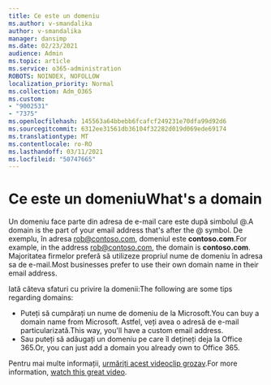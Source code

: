 ```yaml
---
title: Ce este un domeniu
ms.author: v-smandalika
author: v-smandalika
manager: dansimp
ms.date: 02/23/2021
audience: Admin
ms.topic: article
ms.service: o365-administration
ROBOTS: NOINDEX, NOFOLLOW
localization_priority: Normal
ms.collection: Adm_O365
ms.custom:
- "9002531"
- "7375"
ms.openlocfilehash: 145563a64bbebb6fcafcf249231e70dfa99d92d6
ms.sourcegitcommit: 6312ee31561db36104f32282d019d069ede69174
ms.translationtype: MT
ms.contentlocale: ro-RO
ms.lasthandoff: 03/11/2021
ms.locfileid: "50747665"
---
```

# <a name="whats-a-domain"></a><span data-ttu-id="ee701-102">Ce este un domeniu</span><span class="sxs-lookup"><span data-stu-id="ee701-102">What's a domain</span></span>

<span data-ttu-id="ee701-103">Un domeniu face parte din adresa de e-mail care este după simbolul @.</span><span class="sxs-lookup"><span data-stu-id="ee701-103">A domain is the part of your email address that's after the @ symbol.</span></span> <span data-ttu-id="ee701-104">De exemplu, în adresa rob@contoso.com, domeniul este **contoso.com**.</span><span class="sxs-lookup"><span data-stu-id="ee701-104">For example, in the address rob@contoso.com, the domain is **contoso.com**.</span></span> <span data-ttu-id="ee701-105">Majoritatea firmelor preferă să utilizeze propriul nume de domeniu în adresa sa de e-mail.</span><span class="sxs-lookup"><span data-stu-id="ee701-105">Most businesses prefer to use their own domain name in their email address.</span></span>

<span data-ttu-id="ee701-106">Iată câteva sfaturi cu privire la domenii:</span><span class="sxs-lookup"><span data-stu-id="ee701-106">The following are some tips regarding domains:</span></span>

- <span data-ttu-id="ee701-107">Puteți să cumpărați un nume de domeniu de la Microsoft.</span><span class="sxs-lookup"><span data-stu-id="ee701-107">You can buy a domain name from Microsoft.</span></span> <span data-ttu-id="ee701-108">Astfel, veți avea o adresă de e-mail particularizată.</span><span class="sxs-lookup"><span data-stu-id="ee701-108">This way, you'll have a custom email address.</span></span>
- <span data-ttu-id="ee701-109">Sau puteți să adăugați un domeniu pe care îl dețineți deja la Office 365.</span><span class="sxs-lookup"><span data-stu-id="ee701-109">Or, you can just add a domain you already own to Office 365.</span></span>

<span data-ttu-id="ee701-110">Pentru mai multe informații, [urmăriți acest videoclip grozav](https://www.youtube.com/watch).</span><span class="sxs-lookup"><span data-stu-id="ee701-110">For more information, [watch this great video](https://www.youtube.com/watch).</span></span>